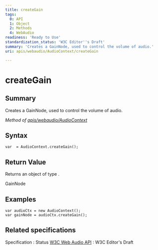 ```yaml
---
title: createGain
tags:
  0: API
  1: Object
  2: Methods
  4: WebAudio
readiness: 'Ready to Use'
standardization_status: 'W3C Editor''s Draft'
summary: 'Creates a GainNode, used to control the volume of audio.'
uri: apis/webaudio/AudioContext/createGain

---
```

# createGain

## Summary

Creates a GainNode, used to control the volume of audio.

*Method of [apis/webaudio/AudioContext](/apis/webaudio/AudioContext)*

## Syntax

``` {.js}
var  = AudioContext.createGain();
```

## Return Value

Returns an object of type .

GainNode

## Examples

``` {.js}
var audioCtx = new AudioContext();
var gainNode = audioCtx.createGain();
```

## Related specifications

Specification
:   Status
[W3C Web Audio API](http://webaudio.github.io/web-audio-api/)
:   W3C Editor's Draft

